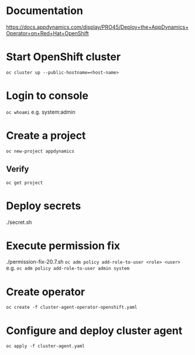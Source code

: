

# Documentation
https://docs.appdynamics.com/display/PRO45/Deploy+the+AppDynamics+Operator+on+Red+Hat+OpenShift

# Start OpenShift cluster
`
oc cluster up --public-hostname=<host-name>
`

# Login to console
`
oc whoami
`
e.g. system:admin

# Create a project
`
oc new-project appdynamics
`

## Verify
`
oc get project
`

# Deploy secrets
./secret.sh

# Execute permission fix
./permission-fix-20.7.sh
`
oc adm policy add-role-to-user <role> <user>
`
e.g. 
`
oc adm policy add-role-to-user admin system
`

# Create operator
`
oc create -f cluster-agent-operator-openshift.yaml
`

# Configure and deploy cluster agent

`
oc apply -f cluster-agent.yaml
`


